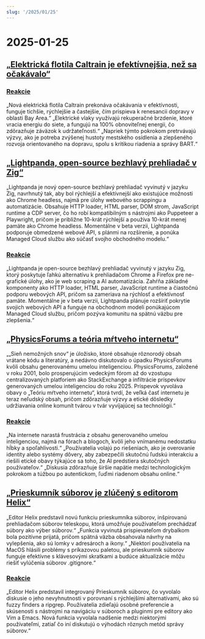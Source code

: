 ```yaml
---
slug: '/2025/01/25'
---
```


# 2025-01-25

## [„Elektrická flotila Caltrain je efektívnejšia, než sa očakávalo“](https://www.caltrain.com/news/caltrains-electric-fleet-more-efficient-expected)

### [Reakcie](https://news.ycombinator.com/item?id=42818692)

„Nová elektrická flotila Caltrain prekonáva očakávania v efektívnosti, funguje tichšie, rýchlejšie a častejšie, čím prispieva k renesancii dopravy v oblasti Bay Area.“ „Elektrické vlaky využívajú rekuperačné brzdenie, ktoré vracia energiu do siete, a fungujú na 100% obnoviteľnej energii, čo zdôrazňuje záväzok k udržateľnosti.“ „Napriek týmto pokrokom pretrvávajú výzvy, ako je potreba zvýšenej hustoty mestského osídlenia a zlepšeného rozvoja orientovaného na dopravu, spolu s kritikou riadenia a správy BART.“

## [„Lightpanda, open-source bezhlavý prehliadač v Zig“](https://github.com/lightpanda-io/browser)

„Lightpanda je nový open-source bezhlavý prehliadač vyvinutý v jazyku Zig, navrhnutý tak, aby bol rýchlejší a efektívnejší ako existujúce možnosti ako Chrome headless, najmä pre úlohy webového scrappingu a automatizácie. Obsahuje HTTP loader, HTML parser, DOM strom, JavaScript runtime a CDP server, čo ho robí kompatibilným s nástrojmi ako Puppeteer a Playwright, pričom je približne 10-krát rýchlejší a používa 10-krát menej pamäte ako Chrome headless. Momentálne v beta verzii, Lightpanda podporuje obmedzené webové API, s plánmi na rozšírenie, a ponúka Managed Cloud službu ako súčasť svojho obchodného modelu.“

### [Reakcie](https://news.ycombinator.com/item?id=42817439)

„Lightpanda je open-source bezhlavý prehliadač vyvinutý v jazyku Zig, ktorý poskytuje ľahkú alternatívu k prehliadačom Chrome a Firefox pre ne-grafické úlohy, ako je web scraping a AI automatizácia. Zahŕňa základné komponenty ako HTTP loader, HTML parser, JavaScript runtime a čiastočnú podporu webových API, pričom sa zameriava na rýchlosť a efektívnosť pamäte. Momentálne je v beta verzii, Lightpanda plánuje rozšíriť pokrytie svojich webových API a funguje na obchodnom modeli ponúkajúcom Managed Cloud službu, pričom pozýva komunitu na spätnú väzbu pre zlepšenia.“

## [„PhysicsForums a teória mŕtveho internetu“](https://hallofdreams.org/posts/physicsforums/)

„„Sieň nemožných snov“ je úložisko, ktoré obsahuje rôznorodý obsah vrátane kódu a literatúry, a nedávno diskutovalo o úpadku PhysicsForums kvôli obsahu generovanému umelou inteligenciou. PhysicsForums, založené v roku 2001, bolo prosperujúcim vedeckým fórom až do vzostupu centralizovaných platforiem ako StackExchange a infiltrácie príspevkov generovaných umelou inteligenciou do roku 2025. Príspevok vyvoláva obavy o „Teóriu mŕtveho internetu“, ktorá tvrdí, že veľká časť internetu je teraz neľudský obsah, pričom zdôrazňuje výzvy a etické dôsledky udržiavania online komunít tvárou v tvár vyvíjajúcej sa technológii.“

### [Reakcie](https://news.ycombinator.com/item?id=42816284)

„Na internete narastá frustrácia z obsahu generovaného umelou inteligenciou, najmä na fórach a blogoch, kvôli jeho vnímanému nedostatku hĺbky a spoľahlivosti.“ „Používatelia volajú po riešeniach, ako je overovanie identity alebo systémy dôvery, aby zabezpečili skutočnú ľudskú interakciu a riešili etické obavy týkajúce sa toho, že AI predstiera skutočných používateľov.“ „Diskusia zdôrazňuje širšie napätie medzi technologickým pokrokom a túžbou po autentickom, ľuďmi riadenom obsahu online.“

## [„Prieskumník súborov je zlúčený s editorom Helix“](https://github.com/helix-editor/helix/pull/11285)

„Editor Helix predstavil novú funkciu prieskumníka súborov, inšpirovanú prehliadačom súborov teleskopu, ktorá umožňuje používateľom prechádzať súbory ako výber súborov.“ „Funkcia vyvinutá prispievateľom drybalkom bola pozitívne prijatá, pričom spätná väzba obsahovala návrhy na vylepšenia, ako sú lomky v adresároch a ikony.“ „Niektorí používatelia na MacOS hlásili problémy s príkazovou paletou, ale prieskumník súborov funguje efektívne s klávesovými skratkami a budúce aktualizácie môžu riešiť vylúčenia súborov .gitignore.“

### [Reakcie](https://news.ycombinator.com/item?id=42818278)

„Editor Helix predstavil integrovaný Prieskumník súborov, čo vyvolalo diskusie o jeho nevyhnutnosti v porovnaní s rýchlejšími alternatívami, ako sú fuzzy finders a ripgrep. Používatelia zdieľajú osobné preferencie a skúsenosti s nástrojmi na navigáciu v súboroch a pluginmi pre editory ako Vim a Emacs. Nová funkcia vyvolala nadšenie medzi niektorými používateľmi, zatiaľ čo iní diskutujú o výhodách rôznych metód správy súborov.“

<head>
  <meta property="og:title" content="„Elektrická flotila Caltrain je efektívnejšia, než sa očakávalo“" />
  <meta property="og:type" content="website" />
  <meta property="og:image" content="https://og.cho.sh/api/og/?title=%E2%80%9EElektrick%C3%A1%20flotila%20Caltrain%20je%20efekt%C3%ADvnej%C5%A1ia%2C%20ne%C5%BE%20sa%20o%C4%8Dak%C3%A1valo%E2%80%9C&subheading=sobota%2025.%20janu%C3%A1ra%202025%3A%20Hacker%20News%20Zhrnutie" />
</head>
